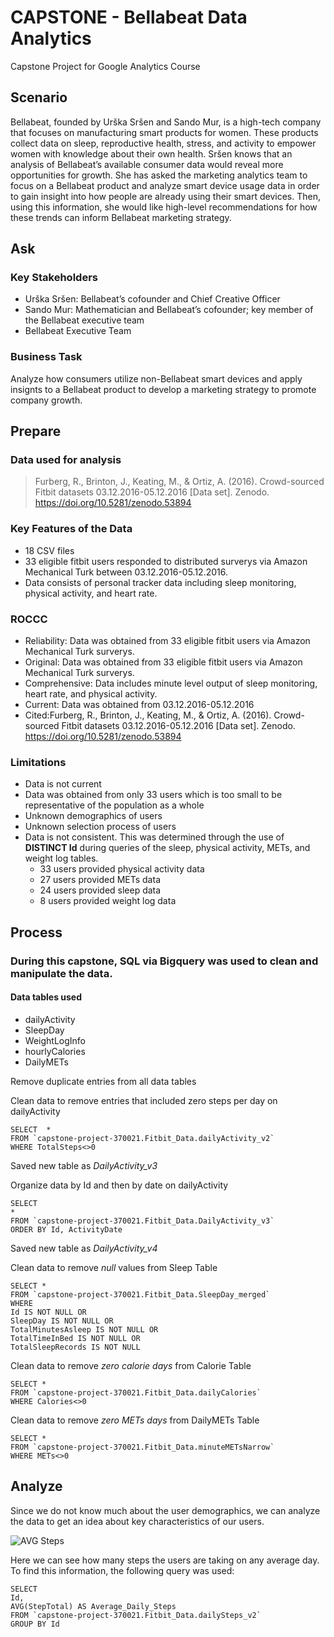 # CAPSTONE - Bellabeat Data Analytics 
Capstone Project for Google Analytics Course
## Scenario
Bellabeat, founded by Urška Sršen and Sando Mur, is a high-tech company that focuses on manufacturing smart products for women. These products collect data on sleep, reproductive health, stress, and activity to empower women with knowledge about their own health. Sršen knows that an analysis of Bellabeat’s available consumer data would reveal more opportunities for growth. She has asked the marketing analytics team to focus on a Bellabeat product and analyze smart device usage data in order to gain insight into how people are already using their smart devices. Then, using this information, she would like high-level recommendations for how these trends can inform Bellabeat marketing strategy. 
## Ask
### Key Stakeholders
+ Urška Sršen: Bellabeat’s cofounder and Chief Creative Officer 
+ Sando Mur: Mathematician and Bellabeat’s cofounder; key member of the Bellabeat executive team 
+ Bellabeat Executive Team
### Business Task
Analyze how consumers utilize non-Bellabeat smart devices and apply insignts to a Bellabeat product to develop a marketing strategy to promote company growth.
## Prepare
### Data used for analysis
> Furberg, R., Brinton, J., Keating, M., & Ortiz, A. (2016). Crowd-sourced Fitbit datasets 03.12.2016-05.12.2016 [Data set]. Zenodo. https://doi.org/10.5281/zenodo.53894
### Key Features of the Data
* 18 CSV files
* 33 eligible fitbit users responded to distributed surverys via Amazon Mechanical Turk between 03.12.2016-05.12.2016. 
* Data consists of personal tracker data including sleep monitoring, physical activity, and heart rate.
### ROCCC
* Reliability: Data was obtained from 33 eligible fitbit users via Amazon Mechanical Turk surverys.
* Original: Data was obtained from 33 eligible fitbit users via Amazon Mechanical Turk surverys.
* Comprehensive: Data includes minute level output of sleep monitoring, heart rate, and physical activity.
* Current: Data was obtained from 03.12.2016-05.12.2016
* Cited:Furberg, R., Brinton, J., Keating, M., & Ortiz, A. (2016). Crowd-sourced Fitbit datasets 03.12.2016-05.12.2016 [Data set]. Zenodo. https://doi.org/10.5281/zenodo.53894
### Limitations
* Data is not current
* Data was obtained from only 33 users which is too small to be representative of the population as a whole
* Unknown demographics of users
* Unknown selection process of users
* Data is not consistent. This was determined through the use of **DISTINCT Id** during queries of the sleep, physical activity, METs, and weight log tables. 
  + 33 users provided physical activity data
  + 27 users provided METs data
  + 24 users provided sleep data
  + 8 users provided weight log data
## Process
### During this capstone, SQL via Bigquery was used to clean and manipulate the data.  

#### Data tables used
* dailyActivity
* SleepDay
* WeightLogInfo
* hourlyCalories
* DailyMETs

Remove duplicate entries from all data tables

Clean data to remove entries that included zero steps per day on dailyActivity

```
SELECT  *
FROM `capstone-project-370021.Fitbit_Data.dailyActivity_v2`
WHERE TotalSteps<>0
```

Saved new table as *DailyActivity_v3*

Organize data by Id and then by date on dailyActivity

```
SELECT
*
FROM `capstone-project-370021.Fitbit_Data.DailyActivity_v3`
ORDER BY Id, ActivityDate
```

Saved new table as *DailyActivity_v4*

Clean data to remove *null* values from Sleep Table

```
SELECT *
FROM `capstone-project-370021.Fitbit_Data.SleepDay_merged`
WHERE
Id IS NOT NULL OR
SleepDay IS NOT NULL OR
TotalMinutesAsleep IS NOT NULL OR
TotalTimeInBed IS NOT NULL OR
TotalSleepRecords IS NOT NULL
```

Clean data to remove *zero calorie days* from Calorie Table

```
SELECT *
FROM `capstone-project-370021.Fitbit_Data.dailyCalories`
WHERE Calories<>0
```

Clean data to remove *zero METs days* from DailyMETs Table

```
SELECT *
FROM `capstone-project-370021.Fitbit_Data.minuteMETsNarrow`
WHERE METs<>0
```

## Analyze

Since we do not know much about the user demographics, we can analyze the data to get an idea about key characteristics of our users.

![AVG Steps](https://user-images.githubusercontent.com/121068001/211927676-1e288c30-357a-4d3f-962b-49fc45be9a76.png)

Here we can see how many steps the users are taking on any average day. To find this information, the following query was used:

```
SELECT 
Id,
AVG(StepTotal) AS Average_Daily_Steps
FROM `capstone-project-370021.Fitbit_Data.dailySteps_v2`
GROUP BY Id
```

